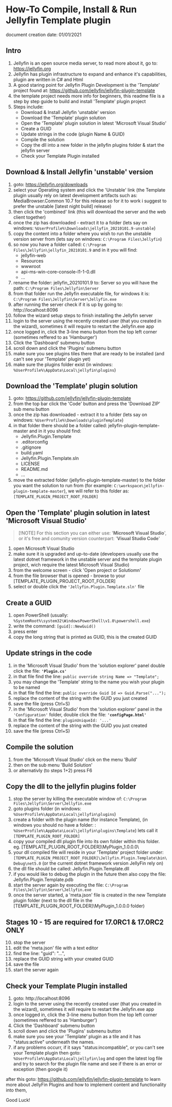 # How-To Compile, Install & Run Jellyfin Template plugin
  
  
document creation date: 01/01/2021
  
## Intro
  
1. Jellyfin is an open source media server, to read more about it, go to: https://jellyfin.org  
2. Jellyfin has plugin infrastructure to expand and enhance it's capabilities, plugin are written in C# and Html  
3. A good staring point for Jellyfin Plugin Development is the 'Template' project found at: https://github.com/jellyfin/jellyfin-plugin-template  
4. the template project needs more info for beginners, this readme file is a step by step guide to build and install 'Template' plugin project  
5. Steps include:  
	- Download & Install Jellyfin 'unstable' version
	- Download the 'Template' plugin solution
	- Open the 'Template' plugin solution in latest 'Microsoft Visual Studio'
	- Create a GUID
	- Update strings in the code (plugin Name & GUID)
	- Compile the solution
	- Copy the dll into a new folder in  the jellyfin plugins folder & start the jellyfin server
	- Check your Template Plugin installed  
	
  
## Download & Install Jellyfin 'unstable' version
  
1. goto: https://jellyfin.org/downloads  
2. select your Operating system and click the 'Unstable' link (the Template plugin usually rely on latest development artifacts such as: MediaBrowser.Common 10.7 for this release so for it to work i suggest to prefer the unstable [latest night build] release)  
3. then click the 'combined' link (this will download the server and the web client together)  
4. once the zip has downloaded - extract it to a folder (lets say on windows: `%UserProfile%\Downloads\jellyfin_20210101.9-unstable`)  
5. copy the content into a folder where you wish to run the unstable version server from (lets say on windows: `C:\Program Files\Jellyfin`)  
6. so now you have a folder called: `C:\Program Files\Jellyfin\jellyfin_20210101.9` and in it you will find:  
	- jellyfin-web
	- Resources
	- wwwroot
	- api-ms-win-core-console-l1-1-0.dll
	- ...  
7. rename the folder: jellyfin_20210101.9 to: Server so you will have the path: `C:\Program Files\Jellyfin\Server`  
8. from that folder run the Jellyfin executable file, for windows it is: `C:\Program Files\Jellyfin\Server\Jellyfin.exe`  
9. after running the server check if it is up by going to: http://localhost:8096  
10. follow the wizard setup steps to finish installing the Jellyfin server  
11. login to the server using the recently created user (that you created in the wizard), sometimes it will require to restart the Jellyfin.exe app  
12. once logged in, click the 3-line menu button from the top left corner (sometimes reffered to as 'Hamburger')  
13. Click the 'Dashboard' submenu button  
14. scroll down and click the 'Plugins' submenu button  
15. make sure you see plugins tiles there that are ready to be installed (and can't see your 'Template' plugin yet)  
16. make sure the plugins folder exist (in windows: `%UserProfile%\AppData\Local\jellyfin\plugins`)  
  
  
## Download the 'Template' plugin solution
  
1. goto: https://github.com/jellyfin/jellyfin-plugin-template  
2. from the top bar click the 'Code' button and press the 'Download ZIP' sub menu button  
3. once the zip has downloaded - extract it to a folder (lets say on windows: `%UserProfile%\Downloads\pluginTemplate`)  
4. in that folder there should be a folder called: jellyfin-plugin-template-master and in it you should find:  
	- Jellyfin.Plugin.Template
	- .editorconfig
	- .gitignore
	- build.yaml
	- Jellyfin.Plugin.Template.sln
	- LICENSE
	- README.md
	- ...  
5. move the extracted folder (jellyfin-plugin-template-master) to the folder you want the solution to run from (for example: `C:\workspace\jellyfin-plugin-template-master`), we will refer to this folder as: `[TEMPLATE_PLUGIN_PROJECT_ROOT_FOLDER]`  
  
  
## Open the 'Template' plugin solution in latest 'Microsoft Visual Studio'
  
>
> [!NOTE] 
> For this section you can either use: '**Microsoft Visual Studio**',
> or it's free and comunity version counterpart: '**Visual Studio Code**'
>
  
1. open Microsoft Visual Studio  
2. make sure it is upgraded and up-to-date (developers usually use the latest dotnet framework in the unstable server and the template plugin project, wich require the latest Microsoft Visual Studio)  
3. from the welcome screen - click 'Open project or Solutiomn'  
4. from the file browser that is opened - browse to your [TEMPLATE_PLUGIN_PROJECT_ROOT_FOLDER]  
5. select or double click the `'Jellyfin.Plugin.Template.sln'` file  
  
  
## Create a GUID
  
1. open PowerShell (usually: `%SystemRoot%\system32\WindowsPowerShell\v1.0\powershell.exe`)  
2. write the command: `[guid]::NewGuid()`  
3. press enter  
4. copy the long string that is printed as GUID, this is the created GUID  
  
  
## Update strings in the code
  
1. in the 'Microsoft Visual Studio' from the 'solution explorer' panel double click the file: **`'Plugin.cs'`**  
2. in that file find the line: `public override string Name => "Template";`  
3. you may change the 'Template' string to the name you wish your plugin to be named  
4. in that file find the line: `public override Guid Id => Guid.Parse("...");`  
5. replace the content of the string with the GUID you just created  
6. save the file (press Ctrl+S)  
7. in the 'Microsoft Visual Studio' from the 'solution explorer' panel in the `'Configuration'` folder, double click the file: **`'configPage.html'`**  
8. in that file find the line: `pluginUniqueId: '...'`  
9. replace the content of the string with the GUID you just created  
10. save the file (press Ctrl+S)  
  
  
## Compile the solution
  
1. from the 'Microsoft Visual Studio' click on the menu 'Build'  
2. then on the sub menu 'Build Solution'  
3. or alternativly (to steps 1+2) press F6  
  
  
## Copy the dll to the jellyfin plugins folder
  
1. stop the server by killing the executable window of: `C:\Program Files\Jellyfin\Server\Jellyfin.exe`  
2. goto plugins folder (in windows: `%UserProfile%\AppData\Local\jellyfin\plugins`)  
3. create a folder with the plugin name (for instance Template), (in windows you should no have a folder: : `%UserProfile%\AppData\Local\jellyfin\plugins\Template`) lets call it `[TEMPLATE_PLUGIN_ROOT_FOLDER]`  
4. copy your compiled dll plugin file into its own folder within this folder. eg. [TEMPLATE_PLUGIN_ROOT_FOLDER]\MyPlugin_1.0.0.0\
5. your dll compiled file will reside in your 'Template' project folder under: `[TEMPLATE_PLUGIN_PROJECT_ROOT_FOLDER]\Jellyfin.Plugin.Template\bin\Debug\net5.0` (or the current dotnet framework version JellyFin rely on)
6. the dll file should be called: Jellyfin.Plugin.Template.dll  
7. if you would like to debug the plugin in the future then also copy the file: Jellyfin.Plugin.Template.pdb  
8. start the server again by executing the file: `C:\Program Files\Jellyfin\Server\Jellyfin.exe`  
9. once the server started, a 'meta.json' file is created in the new Template plugin folder (next to the dll file in the [TEMPLATE_PLUGIN_ROOT_FOLDER]\MyPlugin_1.0.0.0 folder)

## Stages 10 - 15 are required for 17.0RC1 & 17.0RC2 ONLY
10. stop the server  
11. edit the 'meta.json' file with a text editor
12. find the line: "guid": "...",
13. replace the GUID string with your created GUID  
14. save the file  
15. start the server again  
  
## Check your Template Plugin installed
  
1. goto: http://localhost:8096  
2. login to the server using the recently created user (that you created in the wizard), sometimes it will require to restart the Jellyfin.exe app  
3. once logged in, click the 3-line menu button from the top left corner (sometimes reffered to as 'Hamburger')  
4. Click the 'Dashboard' submenu button  
5. scroll down and click the 'Plugins' submenu button  
6. make sure you see your 'Template' plugin as a tile and it has "status:active" underneath the names.
7. if any problems occurr, if it says "status:incompatible", or you can't see your Template plugin then goto: `%UserProfile%\AppData\Local\jellyfin\log` and open the latest log file and try to search for the plugin file name and see if there is an error or exception (then google it)  
  
after this goto: https://github.com/jellyfin/jellyfin-plugin-template
to learn more about JellyFin Plugins and how to implement content and functionality into them,
  
Good Luck!
  
